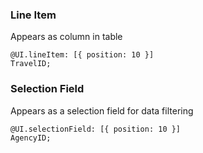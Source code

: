 ### Line Item
Appears as column in table
```
@UI.lineItem: [{ position: 10 }]
TravelID;
```

### Selection Field
Appears as a  selection field for data filtering
```
@UI.selectionField: [{ position: 10 }]
AgencyID;
```
